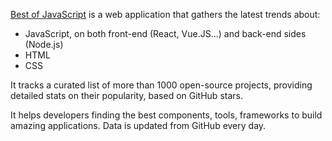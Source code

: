 [Best of JavaScript](https://bestofjs.org) is a web application that gathers the latest trends about:

- JavaScript, on both front-end (React, Vue.JS...) and back-end sides (Node.js)
- HTML
- CSS

It tracks a curated list of more than 1000 open-source projects, providing detailed stats on their popularity, based on GitHub stars.

It helps developers finding the best components, tools, frameworks to build amazing applications.
Data is updated from GitHub every day.
